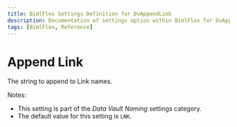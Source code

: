```yaml
---
title: BimlFlex Settings Definition for DvAppendLink
description: Documentation of settings option within BimlFlex for DvAppendLink
tags: [BimlFlex, Reference]
---
```


# Append Link

The string to append to Link names.

Notes:

* This setting is part of the *Data Vault Naming* settings category.
* The default value for this setting is `LNK`.
